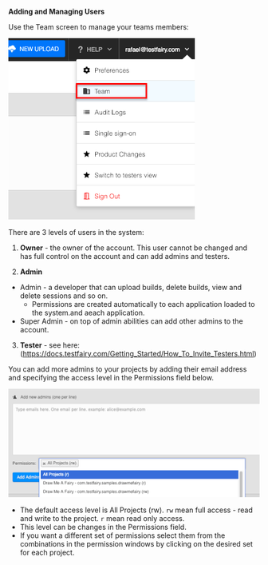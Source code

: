 **Adding and Managing Users**

Use the Team screen to manage your teams members:

![team menu](/img/app/team-menu.png)

There are 3 levels of users in the system:
1. **Owner**  - the owner of the account. This user cannot be changed and has full control on the account and can add admins and testers.

2. **Admin**
 - Admin - a developer that can upload builds, delete builds, view and delete sessions and so on. 
    * Permissions are created automatically to each application loaded to the system.and aeach application.
 - Super Admin - on top of admin abilities can add other admins to the account.
3. **Tester** - see here: (https://docs.testfairy.com/Getting_Started/How_To_Invite_Testers.html)

You can add more admins to your projects by adding their email address and specifying the access level in the Permissions field below. 


![ alt add-admins](/img/app/add-admins.png)

- The default access level is All Projects (rw). `rw` mean full access - read and write to the project. `r` mean read only access.
- This level can be changes in the Permissions field.
- If you want a different set of permissions select them from the combinations in the permission windows by clicking on the desired set for each project.
